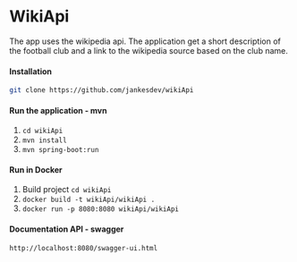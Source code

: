 # WikiApi

The app uses the wikipedia api. The application get a short description of the football club and a link to the wikipedia source based on the club name.

#### Installation

```bash
git clone https://github.com/jankesdev/wikiApi
```

#### Run the application - mvn

1. `cd wikiApi`
2. `mvn install`
3. `mvn spring-boot:run`

#### Run in Docker

1. Build project
`cd wikiApi`
2. `docker build -t wikiApi/wikiApi .`
2. `docker run -p 8080:8080 wikiApi/wikiApi`

#### Documentation API - swagger

```bash
http://localhost:8080/swagger-ui.html
```
